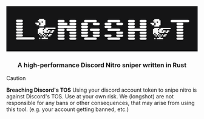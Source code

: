 <div align="center">
  <picture>
    <img alt="Longshot Discord Nitro Sniper Banner" src="assets/banner.png" 
  </picture>
</div>


<h3 align="center">A high-performance Discord Nitro sniper written in Rust </h3>

> [!CAUTION]
> **Breaching Discord's TOS**
> Using your discord account token to snipe nitro is against Discord's TOS. Use at your own risk. We (longshot) are not responsible for any bans or other consequences, that may arise from using this tool. (e.g. your account getting banned, etc.)
</div>
